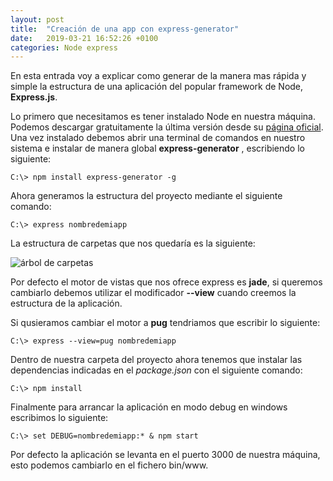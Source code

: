 ```yaml
---
layout: post
title:  "Creación de una app con express-generator"
date:   2019-03-21 16:52:26 +0100
categories: Node express
---
```

En esta entrada voy a explicar como generar de la manera mas rápida y simple la estructura de una aplicación del popular framework  de Node, **Express.js**.

Lo primero que necesitamos es tener instalado Node en nuestra máquina. Podemos descargar gratuitamente
la última versión desde su  [página oficial](https://nodejs.org/es/). Una vez instalado debemos abrir una terminal de comandos en nuestro sistema e instalar de manera global **express-generator** , escribiendo lo siguiente:
```
C:\> npm install express-generator -g 
```
Ahora generamos la estructura del proyecto mediante el siguiente comando:

    C:\> express nombredemiapp

La estructura de carpetas que nos quedaría es la siguiente:

![árbol de carpetas](https://i.ibb.co/pdDC9K0/tree.png)

Por defecto el motor de vistas que nos ofrece express es **jade**,  si queremos cambiarlo debemos utilizar el modificador **--view**  cuando creemos
la estructura de la aplicación.

 Si qusieramos cambiar el motor a **pug** tendriamos que escribir lo siguiente:

    C:\> express --view=pug nombredemiapp
    
Dentro de nuestra carpeta del proyecto ahora tenemos que instalar las dependencias indicadas en el *package.json*  con el siguiente comando:

    C:\> npm install

  Finalmente para arrancar la aplicación en modo debug en windows  escribimos lo siguiente:
  

    C:\> set DEBUG=nombredemiapp:* & npm start

Por defecto la aplicación se levanta en el puerto 3000 de nuestra máquina, esto podemos cambiarlo en el fichero bin/www.
